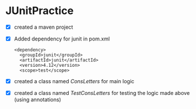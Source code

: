 # JUnitPractice
- [X] created a maven project
- [X] Added dependency for junit in pom.xml
  
      <dependency>
    	<groupId>junit</groupId>
    	<artifactId>junit</artifactId>
    	<version>4.12</version>
    	<scope>test</scope>
    </dependency>
    
- [X] created a class named *ConsLetters* for main logic
- [x] created a class named *TestConsLetters* for testing the logic made above (using annotations)
